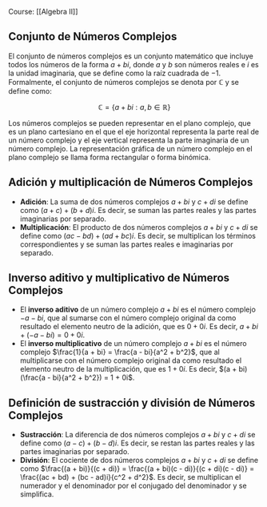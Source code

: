 Course: [[Algebra II]]



## Conjunto de Números Complejos
El conjunto de números complejos es un conjunto matemático que incluye todos los números de la forma $a + bi$, donde $a$ y $b$ son números reales e $i$ es la unidad imaginaria, que se define como la raíz cuadrada de $-1$. Formalmente, el conjunto de números complejos se denota por $\mathbb{C}$ y se define como:

$$\mathbb{C} = \{a + bi : a,b \in \mathbb{R}\}$$

Los números complejos se pueden representar en el plano complejo, que es un plano cartesiano en el que el eje horizontal representa la parte real de un número complejo y el eje vertical representa la parte imaginaria de un número complejo. La representación gráfica de un número complejo en el plano complejo se llama forma rectangular o forma binómica.


## Adición y multiplicación de Números Complejos
- **Adición**: La suma de dos números complejos $a + bi$ y $c + di$ se define como $(a + c) + (b + d)i$. Es decir, se suman las partes reales y las partes imaginarias por separado.
- **Multiplicación**: El producto de dos números complejos $a + bi$ y $c + di$ se define como $(ac - bd) + (ad + bc)i$. Es decir, se multiplican los términos correspondientes y se suman las partes reales e imaginarias por separado.


## Inverso aditivo y multiplicativo de Números Complejos
- El **inverso aditivo** de un número complejo $a + bi$ es el número complejo $-a - bi$, que al sumarse con el número complejo original da como resultado el elemento neutro de la adición, que es $0 + 0i$. Es decir, $a + bi + (-a - bi) = 0 + 0i$.
- El **inverso multiplicativo** de un número complejo $a + bi$ es el número complejo $\frac{1}{a + bi} = \frac{a - bi}{a^2 + b^2}$, que al multiplicarse con el número complejo original da como resultado el elemento neutro de la multiplicación, que es $1 + 0i$. Es decir, $(a + bi)(\frac{a - bi}{a^2 + b^2}) = 1 + 0i$.


## Definición de sustracción y división de Números Complejos
- **Sustracción**: La diferencia de dos números complejos $a + bi$ y $c + di$ se define como $(a - c) + (b - d)i$. Es decir, se restan las partes reales y las partes imaginarias por separado.
- **División**: El cociente de dos números complejos $a + bi$ y $c + di$ se define como $\frac{(a + bi)}{(c + di)} = \frac{(a + bi)(c - di)}{(c + di)(c - di)} = \frac{(ac + bd) + (bc - ad)i}{c^2 + d^2}$. Es decir, se multiplican el numerador y el denominador por el conjugado del denominador y se simplifica.